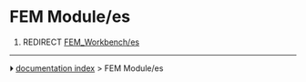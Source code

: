# FEM Module/es
1.  REDIRECT [FEM_Workbench/es](FEM_Workbench/es.md)



---
⏵ [documentation index](../README.md) > FEM Module/es

